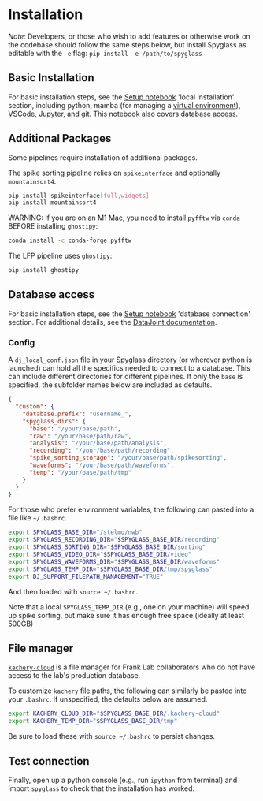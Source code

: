 # Installation

_Note:_ Developers, or those who wish to add features or otherwise work on the
codebase should follow the same steps below, but install Spyglass as editable
with the `-e` flag: `pip install -e /path/to/spyglass`

## Basic Installation

For basic installation steps, see the
[Setup notebook](./notebooks/00_Setup.ipynb) 'local installation' section,
including python, mamba (for managing a
[virtual environment](https://en.wikipedia.org/wiki/Virtual_environment_software)),
VSCode, Jupyter, and git. This notebook also covers
[database access](#database-access).

## Additional Packages

Some pipelines require installation of additional packages.

The spike sorting pipeline relies on `spikeinterface` and optionally
`mountainsort4`.

```bash
pip install spikeinterface[full,widgets]
pip install mountainsort4
```

WARNING: If you are on an M1 Mac, you need to install `pyfftw` via `conda`
BEFORE installing `ghostipy`:

```bash
conda install -c conda-forge pyfftw
```

The LFP pipeline uses `ghostipy`:

```bash
pip install ghostipy
```

## Database access

For basic installation steps, see the
[Setup notebook](./notebooks/00_Setup.ipynb) 'database connection' section. For
additional details, see the
[DataJoint documentation](https://datajoint.com/docs/elements/user-guide/#relational-databases).

### Config

A `dj_local_conf.json` file in your Spyglass directory (or wherever python is
launched) can hold all the specifics needed to connect to a database. This can
include different directories for different pipelines. If only the `base` is
specified, the subfolder names below are included as defaults.

```json
{
  "custom": {
    "database.prefix": "username_",
    "spyglass_dirs": {
      "base": "/your/base/path",
      "raw": "/your/base/path/raw",
      "analysis": "/your/base/path/analysis",
      "recording": "/your/base/path/recording",
      "spike_sorting_storage": "/your/base/path/spikesorting",
      "waveforms": "/your/base/path/waveforms",
      "temp": "/your/base/path/tmp"
    }
  }
}
```

For those who prefer environment variables, the following can pasted into a
file like `~/.bashrc`.

```bash
export SPYGLASS_BASE_DIR="/stelmo/nwb"
export SPYGLASS_RECORDING_DIR="$SPYGLASS_BASE_DIR/recording"
export SPYGLASS_SORTING_DIR="$SPYGLASS_BASE_DIR/sorting"
export SPYGLASS_VIDEO_DIR="$SPYGLASS_BASE_DIR/video"
export SPYGLASS_WAVEFORMS_DIR="$SPYGLASS_BASE_DIR/waveforms"
export SPYGLASS_TEMP_DIR="$SPYGLASS_BASE_DIR/tmp/spyglass"
export DJ_SUPPORT_FILEPATH_MANAGEMENT="TRUE"
```

And then loaded with `source ~/.bashrc`.

Note that a local `SPYGLASS_TEMP_DIR` (e.g., one on your machine) will speed
up spike sorting, but make sure it has enough free space (ideally at least
500GB)

## File manager

[`kachery-cloud`](https://github.com/flatironinstitute/kachery-cloud) is a file
manager for Frank Lab collaborators who do not have access to the lab's
production database.

To customize `kachery` file paths, the following can similarly be pasted into
your `.bashrc`. If unspecified, the defaults below are assumed.

```bash
export KACHERY_CLOUD_DIR="$SPYGLASS_BASE_DIR/.kachery-cloud"
export KACHERY_TEMP_DIR="$SPYGLASS_BASE_DIR/tmp"
```

Be sure to load these with `source ~/.bashrc` to persist changes.

## Test connection

Finally, open up a python console (e.g., run `ipython` from terminal) and import
`spyglass` to check that the installation has worked.
